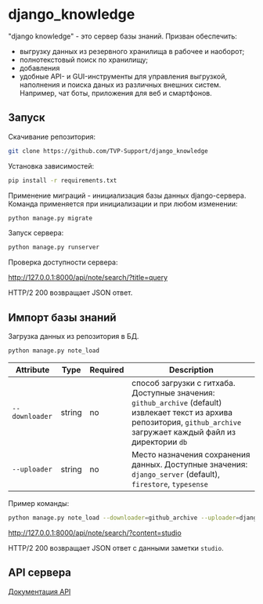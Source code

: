 # django_knowledge

"django knowledge" - это сервер базы знаний. Призван обеспечить:

- выгрузку данных из резервного хранилища в рабочее и наоборот;
- полнотекстовый поиск по хранилищу;
- добавления
- удобные API- и GUI-инструменты для управления выгрузкой, наполнения и поиска даных из различных внешних систем. Например, чат боты, приложения для веб и смартфонов.

## Запуск

Скачивание репозитория:

```sh
git clone https://github.com/TVP-Support/django_knowledge
```

Установка зависимостей:

```sh
pip install -r requirements.txt
```

Применение миграций - инициализация базы данных django-сервера. Команда применяется при инициализации и при любом изменении:

```sh
python manage.py migrate
```

Запуск сервера:

```sh
python manage.py runserver
```

Проверка доступности сервера:

<http://127.0.0.1:8000/api/note/search/?title=query>

HTTP/2 200 возвращает JSON ответ.

## Импорт базы знаний

Загрузка данных из  репозитория в БД.

```sh
python manage.py note_load
```

| Attribute      | Type   | Required | Description                                                                                                                                                                |
| -------------- | ------ | -------- | -------------------------------------------------------------------------------------------------------------------------------------------------------------------------- |
| `--downloader` | string | no       | способ загрузки с гитхаба. Доступные значения: `github_archive` (default) извлекает текст из архива репозитория, `github_archive` загружает каждый файл из директории `db` |
| `--uploader`   | string | no       | Место назначения сохранения данных. Доступные значения: `django_server` (default), `firestore`, `typesense`                                                                |

Пример команды:

```sh
python manage.py note_load --downloader=github_archive --uploader=django_server
```

<http://127.0.0.1:8000/api/note/search/?content=studio>

HTTP/2 200 возвращает JSON ответ с данными заметки `studio`.

## API сервера

[Документация API](https://github.com/TVP-Support/django_knowledge/wiki)
